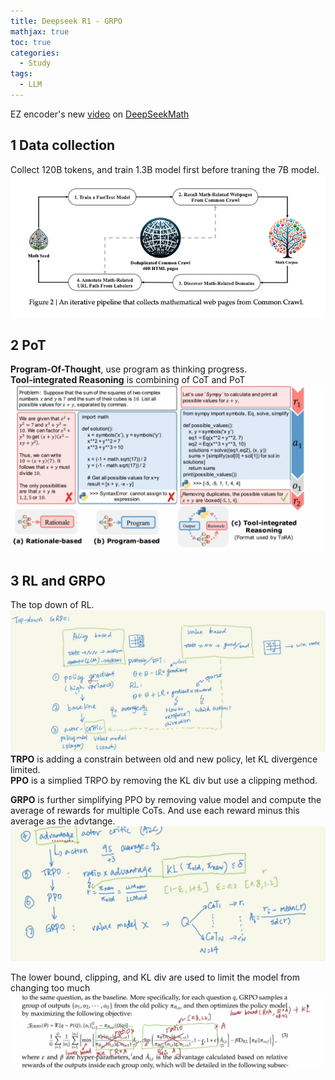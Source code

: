 ```yaml
---
title: Deepseek R1 - GRPO
mathjax: true
toc: true
categories:
  - Study
tags:
  - LLM
---
```


EZ encoder's new [video](https://www.youtube.com/watch?v=JZZgBu8MV4Q&t) on [DeepSeekMath](https://arxiv.org/pdf/2402.03300)

## 1 Data collection
Collect 120B tokens, and train 1.3B model first before traning the 7B model. 
![Alt text](/assets/images/2025/25-03-23-DeepSeekR1-5_files/data.png)

## 2 PoT 
**Program-Of-Thought**, use program as thinking progress.   
**Tool-integrated Reasoning** is combining of CoT and PoT
![Alt text](/assets/images/2025/25-03-23-DeepSeekR1-5_files/pot.png)

## 3 RL and GRPO
The top down of RL. 
![Alt text](/assets/images/2025/25-03-23-DeepSeekR1-5_files/topdown.png)
**TRPO** is adding a constrain between old and new policy, let KL divergence limited.  
**PPO** is a simplied TRPO by removing the KL div but use a clipping method.  

**GRPO** is further simplifying PPO by removing value model and compute the average of rewards for multiple CoTs. And use each reward minus this average  as the advtange.
![Alt text](/assets/images/2025/25-03-23-DeepSeekR1-5_files/grpo.png)

The lower bound, clipping, and KL div are used to limit the model from changing too much
![Alt text](/assets/images/2025/25-03-23-DeepSeekR1-5_files/formula.png)
